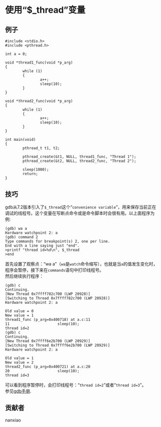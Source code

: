 # 使用“$_thread”变量
## 例子
	#include <stdio.h>
	#include <pthread.h>
	
	int a = 0;
	
	void *thread1_func(void *p_arg)
	{
	        while (1)
	        {
	                a++;
	                sleep(10);
	        }
	}
	
	void *thread2_func(void *p_arg)
	{
	        while (1)
	        {
	                a++;
	                sleep(10);
	        }
	}
	
	int main(void)
	{
	        pthread_t t1, t2;
	
	        pthread_create(&t1, NULL, thread1_func, "Thread 1");
			pthread_create(&t2, NULL, thread2_func, "Thread 2");
	
	        sleep(1000);
	        return;
	}

## 技巧
gdb从7.2版本引入了`$_thread`这个“`convenience variable`”，用来保存当前正在调试的线程号。这个变量在写断点命令或是命令脚本时会很有用。以上面程序为例:
	
	(gdb) wa a
	Hardware watchpoint 2: a
	(gdb) command 2
	Type commands for breakpoint(s) 2, one per line.
	End with a line saying just "end".
	>printf "thread id=%d\n", $_thread
	>end

首先设置了观察点：“wa a”（`wa`是`watch`命令缩写），也就是当`a`的值发生变化时，程序会暂停，接下来在`commands`语句中打印线程号。  
然后继续执行程序：

	(gdb) c
	Continuing.
	[New Thread 0x7ffff782c700 (LWP 20928)]
	[Switching to Thread 0x7ffff782c700 (LWP 20928)]
	Hardware watchpoint 2: a
	
	Old value = 0
	New value = 1
	thread1_func (p_arg=0x400718) at a.c:11
	11                      sleep(10);
	thread id=2
	(gdb) c
	Continuing.
	[New Thread 0x7ffff6e2b700 (LWP 20929)]
	[Switching to Thread 0x7ffff6e2b700 (LWP 20929)]
	Hardware watchpoint 2: a
	
	Old value = 1
	New value = 2
	thread2_func (p_arg=0x400721) at a.c:20
	20                      sleep(10);
	thread id=3

可以看到程序暂停时，会打印线程号：“`thread id=2`”或者“`thread id=3`”。  
参见[gdb手册](https://sourceware.org/gdb/onlinedocs/gdb/Threads.html).

## 贡献者

nanxiao

